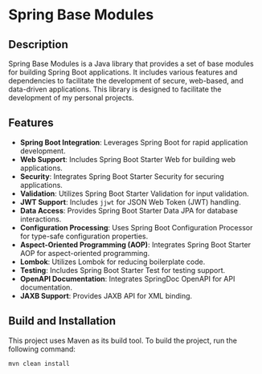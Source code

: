 # Spring Base Modules

## Description
Spring Base Modules is a Java library that provides a set of base modules for building Spring Boot applications. It includes various features and dependencies to facilitate the development of secure, web-based, and data-driven applications. This library is designed to facilitate the development of my personal projects.

## Features
- **Spring Boot Integration**: Leverages Spring Boot for rapid application development.
- **Web Support**: Includes Spring Boot Starter Web for building web applications.
- **Security**: Integrates Spring Boot Starter Security for securing applications.
- **Validation**: Utilizes Spring Boot Starter Validation for input validation.
- **JWT Support**: Includes `jjwt` for JSON Web Token (JWT) handling.
- **Data Access**: Provides Spring Boot Starter Data JPA for database interactions.
- **Configuration Processing**: Uses Spring Boot Configuration Processor for type-safe configuration properties.
- **Aspect-Oriented Programming (AOP)**: Integrates Spring Boot Starter AOP for aspect-oriented programming.
- **Lombok**: Utilizes Lombok for reducing boilerplate code.
- **Testing**: Includes Spring Boot Starter Test for testing support.
- **OpenAPI Documentation**: Integrates SpringDoc OpenAPI for API documentation.
- **JAXB Support**: Provides JAXB API for XML binding.

## Build and Installation
This project uses Maven as its build tool. To build the project, run the following command:

```sh
mvn clean install
```